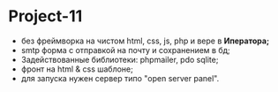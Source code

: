 <h1>Project-11</h1>
<ul>
  <li>без фреймворка на чистом html, css, js, php и вере в <b>Иператора;</b></li>
<li>smtp форма с отправкой на почту и сохранением в бд;</li>
<li>Задействованные библиотеки: phpmailer, pdo sqlite;</li>
<li>фронт на html & css шаблоне;</li>
  <li>для запуска нужен сервер типо "open server panel".</li>
</ul>
